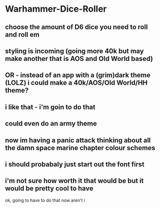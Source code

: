 # Warhammer-Dice-Roller
choose the amount of D6 dice you need to roll and roll em
-
styling is incoming (going more 40k but may make another that is AOS and Old World based)
-
OR - instead of an app with a (grim)dark theme (LOLZ) i could make a 40k/AOS/Old World/HH theme?
-
i like that - i'm goin to do that
-
could even do an army theme
-
now im having a panic attack thinking about all the damn space marine chapter colour schemes
-
i should probabaly just start out the font first
-
i'm not sure how worth it that would be but it would be pretty cool to have
-
ok, going to have to do that now aren't i
